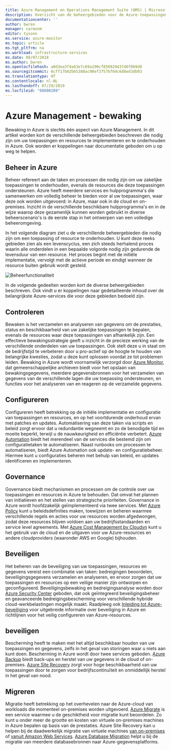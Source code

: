 ```yaml
---
title: Azure Management en Operations Management Suite (OMS) | Microsoft Docs
description: Overzicht van de beheergebieden voor de Azure-toepassingen en -resources met koppelingen naar inhoud in Azure beheerhulpprogramma's die eerder als Operations Management Suite (OMS) waren gebundeld.
documentationcenter: ''
author: bwren
manager: carmonm
editor: tysonn
ms.service: azure-monitor
ms.topic: article
ms.tgt_pltfrm: na
ms.workload: infrastructure-services
ms.date: 09/07/2018
ms.author: bwren
ms.openlocfilehash: a0d3ea3f4a63e7c69a190cf856929437d6f0b9d8
ms.sourcegitcommit: 6cff17b02b65388ac90ef3757bf04c6d8ed3db03
ms.translationtype: HT
ms.contentlocale: nl-NL
ms.lasthandoff: 07/29/2019
ms.locfileid: "68608289"
---
```

# <a name="azure-management---monitoring"></a>Azure Management - bewaking

Bewaking in Azure is slechts één aspect van Azure Management.  In dit artikel worden kort de verschillende beheergebieden beschreven die nodig zijn om uw toepassingen en resources te implementeren en te onderhouden in Azure. Ook worden er koppelingen naar documentatie geboden om u op weg te helpen.

## <a name="management-in-azure"></a>Beheer in Azure

Beheer refereert aan de taken en processen die nodig zijn om uw zakelijke toepassingen te onderhouden, evenals de resources die deze toepassingen ondersteunen.  Azure heeft meerdere services en hulpprogramma's die samenwerken om volledig beheer te bieden voor al uw toepassingen, waar deze ook worden uitgevoerd: in Azure, maar ook in de cloud en on-premises.  Inzicht in de verschillende beschikbare hulpprogramma's en in de wijze waarop deze gezamenlijk kunnen worden gebruikt in diverse beheerscenario's is de eerste stap in het ontwerpen van een volledige beheeromgeving.

In het volgende diagram ziet u de verschillende beheergebieden die nodig zijn om een toepassing of resource te onderhouden.  U kunt deze reeks gebieden zien als een levenscyclus, een zich steeds herhalend proces waarin alle onderdelen in een bepaalde volgorde nodig zijn gedurende de levensduur van een resource.  Het proces begint met de initiële implementatie, vervolgt met de actieve periode en eindigt wanneer de resource buiten gebruik wordt gesteld.

![Beheerfunctionaliteit](media/management-overview/management-capabilities.png)


In de volgende gedeelten worden kort de diverse beheergebieden beschreven. Ook vindt u er koppelingen naar gedetailleerde inhoud over de belangrijkste Azure-services die voor deze gebieden bedoeld zijn.

## <a name="monitor"></a>Controleren
Bewaken is het verzamelen en analyseren van gegevens om de prestaties, status en beschikbaarheid van uw zakelijke toepassingen te bepalen, evenals de resources waar deze toepassingen van afhankelijk zijn. Een effectieve bewakingsstrategie geeft u inzicht in de precieze werking van de verschillende onderdelen van uw toepassingen. Ook stelt deze u in staat om de bedrijfstijd te verbeteren door u pro-actief op de hoogte te houden van belangrijke kwesties, zodat u deze kunt oplossen voordat ze tot problemen leiden. Bewaking in Azure wordt voornamelijk verzorgd door [Azure Monitor](../azure-monitor/overview.md), dat gemeenschappelijke archieven biedt voor het opslaan van bewakingsgegevens, meerdere gegevensbronnen voor het verzamelen van gegevens van de verschillende lagen die uw toepassing ondersteunen, en functies voor het analyseren van en reageren op de verzamelde gegevens.

## <a name="configure"></a>Configureren
Configureren heeft betrekking op de initiële implementatie en configuratie van toepassingen en resources, en op het voortdurende onderhoud ervan met patches en updates.  Automatisering van deze taken via scripts en beleid zorgt ervoor dat u redundantie wegneemt en zo de benodigde tijd en moeite beperkt, terwijl u de nauwkeurigheid en efficiëntie verbetert.  [Azure Automation](../automation/automation-intro.md) biedt het merendeel van de services die bestemd zijn om configuratietaken te automatiseren.  Naast runbooks om processen te automatiseren, biedt Azure Automation ook update- en configuratiebeheer. Hiermee kunt u configuraties beheren met behulp van beleid, en updates identificeren en implementeren.

## <a name="govern"></a>Governance
Governance biedt mechanismen en processen om de controle over uw toepassingen en resources in Azure te behouden.  Dat omvat het plannen van initiatieven en het stellen van strategische prioriteiten.  Governance in Azure wordt hoofdzakelijk geïmplementeerd via twee services.  Met [Azure Policy](../governance/policy/overview.md) kunt u beleidsdefinities maken, toewijzen en beheren waarmee verschillende regels en acties voor uw resources worden afgedwongen, zodat deze resources blijven voldoen aan uw bedrijfsstandaarden en service level agreements. Met [Azure Cost Management by Cloudyn](../cost-management/overview.md) kunt u het gebruik van de cloud en de uitgaven voor uw Azure-resources en andere cloudproviders (waaronder AWS en Google) bijhouden.

## <a name="secure"></a>Beveiligen
Het beheren van de beveiliging van uw toepassingen, resources en gegevens vereist een combinatie van taken: bedreigingen beoordelen, beveiligingsgegevens verzamelen en analyseren, en ervoor zorgen dat uw toepassingen en resources op een veilige manier zijn ontworpen en geconfigureerd.  Beveiligingsbewaking en bedreigingsanalyse worden door [Azure Security Center](../security-center/security-center-intro.md) geboden, dat ook geïntegreerd beveiligingsbeheer en geavanceerde bedreigingsbescherming voor verschillende hybride cloud-werkbelastingen mogelijk maakt.  Raadpleeg ook [Inleiding tot Azure-beveiliging](../security/fundamentals/overview.md) voor uitgebreide informatie over beveiliging in Azure en richtlijnen voor het veilig configureren van Azure-resources.


## <a name="protect"></a>beveiligen
Bescherming heeft te maken met het altijd beschikbaar houden van uw toepassingen en gegevens, zelfs in het geval van storingen waar u niets aan kunt doen.  Bescherming in Azure wordt door twee services geboden.  [Azure Backup](../backup/backup-introduction-to-azure-backup.md) biedt back-ups en herstel van uw gegevens in de cloud of on-premises.    [Azure Site Recovery](../site-recovery/site-recovery-overview.md) zorgt voor hoge beschikbaarheid van uw toepassingen door te zorgen voor bedrijfscontinuïteit en onmiddellijk herstel in het geval van nood.

## <a name="migrate"></a>Migreren 
Migratie heeft betrekking op het overhevelen naar de Azure-cloud van workloads die momenteel on-premises worden uitgevoerd.  [Azure Migrate](../migrate/migrate-overview.md) is een service waarmee u de geschiktheid voor migratie kunt beoordelen. Zo kunt u onder meer de grootte en kosten van virtuele on-premises machines in Azure bepalen op basis van de prestaties.  Azure Site Recovery kan u helpen bij de daadwerkelijk migratie van virtuele machines [van on-premises](../site-recovery/migrate-tutorial-on-premises-azure.md) of [vanuit Amazon Web Services](../site-recovery/migrate-tutorial-aws-azure.md).  [Azure Database Migration](../dms/dms-overview.md) helpt u bij de migratie van meerdere databasebronnen naar Azure-gegevensplatforms.

